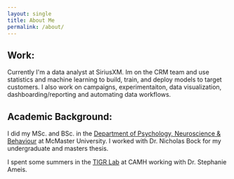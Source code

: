 ```yaml
---
layout: single
title: About Me
permalink: /about/
---
```


## Work:

Currently I'm a data analyst at SiriusXM. Im on the CRM team and use statistics and machine 
learning to build, train, and deploy models to target customers. I also work on campaigns, 
experimentaiton, data visualization, dashboarding/reporting and automating data workflows.


## Academic Background:

I did my MSc. and BSc. in the 
[Department of Psychology, Neuroscience & Behaviour](https://science.mcmaster.ca/pnb/)
at McMaster University. I worked with Dr. Nicholas Bock for my undergraduate and masters thesis.

I spent some summers in the [TIGR Lab](http://imaging-genetics.camh.ca/) at CAMH working 
with Dr. Stephanie Ameis.